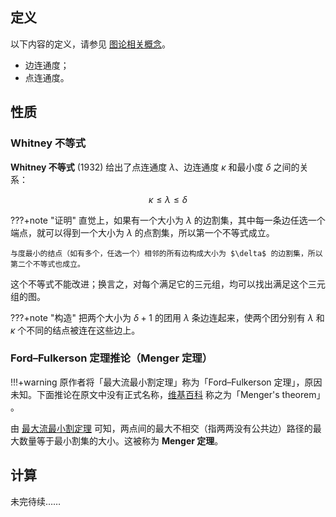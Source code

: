## 定义

 以下内容的定义，请参见 [图论相关概念](./concept/#%E5%89%B2)。
- 边连通度；
- 点连通度。

## 性质

### Whitney 不等式

**Whitney 不等式** (1932) 给出了点连通度 $\lambda$、边连通度 $\kappa$ 和最小度 $\delta$ 之间的关系：

$$\kappa \le \lambda \le \delta$$

???+note "证明"
    直觉上，如果有一个大小为 $\lambda$ 的边割集，其中每一条边任选一个端点，就可以得到一个大小为 $\lambda$ 的点割集，所以第一个不等式成立。
    
    与度最小的结点（如有多个，任选一个）相邻的所有边构成大小为 $\delta$ 的边割集，所以第二个不等式也成立。

这个不等式不能改进；换言之，对每个满足它的三元组，均可以找出满足这个三元组的图。

???+note "构造"
    把两个大小为 $\delta + 1$ 的团用 $\lambda$ 条边连起来，使两个团分别有 $\lambda$ 和 $\kappa$ 个不同的结点被连在这些边上。

### Ford–Fulkerson 定理推论（Menger 定理）

!!!+warning
    原作者将「最大流最小割定理」称为「Ford–Fulkerson 定理」，原因未知。下面推论在原文中没有正式名称，[维基百科](https://en.wikipedia.wikimirror.net/wiki/Menger%27s_theorem) 称之为「Menger's theorem」
。

由 [最大流最小割定理](./flow/min-cut/#%E6%9C%80%E5%A4%A7%E6%B5%81%E6%9C%80%E5%B0%8F%E5%89%B2%E5%AE%9A%E7%90%86) 可知，两点间的最大不相交（指两两没有公共边）路径的最大数量等于最小割集的大小。这被称为 **Menger 定理**。

## 计算

未完待续……
